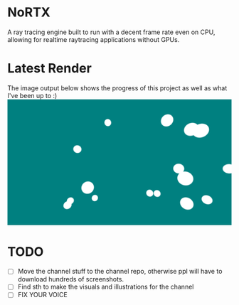 # NoRTX
A ray tracing engine built to run with a decent frame rate even on CPU, allowing for realtime raytracing applications without GPUs.

# Latest Render
The image output below shows the progress of this project as well as what I've been up to :)
![Latest Render](./render.png)

# TODO
- [ ] Move the channel stuff to the channel repo, otherwise ppl will have to download hundreds of screenshots.
- [ ] Find sth to make the visuals and illustrations for the channel
- [ ] FIX YOUR VOICE